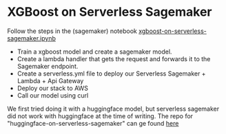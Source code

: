 # XGBoost on Serverless Sagemaker

Follow the steps in the (sagemaker) notebook [xgboost-on-serverless-sagemaker.ipynb](xgboost-on-serverless-sagemaker.ipynb)

- Train a xgboost model and create a sagemaker model.
- Create a lambda handler that gets the request and forwards it to the Sagemaker endpoint.
- Create a serverless.yml file to deploy our Serverless Sagemaker + Lambda + Api Gateway
- Deploy our stack to AWS
- Call our model using curl

We first tried doing it with a huggingface model, but serverless sagemaker did not work with huggingface at the time of writing.
The repo for "huggingface-on-serverless-sagemaker" can ge found [here](https://github.com/vincentclaes/huggingface-on-serverless-sagemaker)


